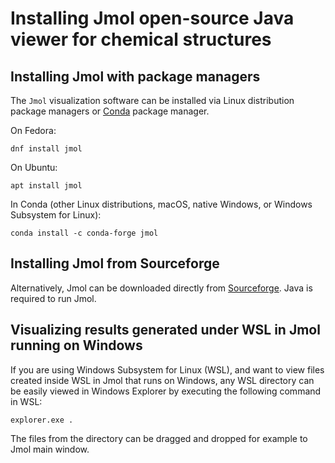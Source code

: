 # Installing Jmol open-source Java viewer for chemical structures
## Installing Jmol with package managers
The `Jmol` visualization software can be installed via
Linux distribution package managers or [Conda](conda.md) package manager.

On Fedora:
```
dnf install jmol
```
On Ubuntu:
```
apt install jmol
```
In Conda (other Linux distributions, macOS, native Windows, or Windows Subsystem for Linux):
```
conda install -c conda-forge jmol
```

## Installing Jmol from Sourceforge
Alternatively, Jmol can be downloaded directly from 
[Sourceforge](https://sourceforge.net/projects/jmol/files/Jmol/).
Java is required to run Jmol.

## Visualizing results generated under WSL in Jmol running on Windows
If you are using Windows Subsystem for Linux (WSL), and want to view 
files created inside WSL in Jmol that runs on Windows, any WSL directory 
can be easily viewed in Windows Explorer by executing the 
following command in WSL:
```
explorer.exe .
```
The files from the directory can be dragged and dropped for example
to Jmol main window.
 